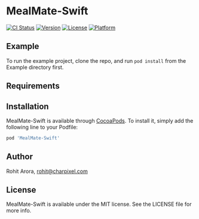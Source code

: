 # MealMate-Swift

[![CI Status](https://img.shields.io/travis/fullstackdevloper/MealMate-Swift.svg?style=flat)](https://travis-ci.org/fullstackdevloper/MealMate-Swift)
[![Version](https://img.shields.io/cocoapods/v/MealMate-Swift.svg?style=flat)](https://cocoapods.org/pods/MealMate-Swift)
[![License](https://img.shields.io/cocoapods/l/MealMate-Swift.svg?style=flat)](https://cocoapods.org/pods/MealMate-Swift)
[![Platform](https://img.shields.io/cocoapods/p/MealMate-Swift.svg?style=flat)](https://cocoapods.org/pods/MealMate-Swift)

## Example

To run the example project, clone the repo, and run `pod install` from the Example directory first.

## Requirements

## Installation

MealMate-Swift is available through [CocoaPods](https://cocoapods.org). To install
it, simply add the following line to your Podfile:

```ruby
pod 'MealMate-Swift'
```

## Author

Rohit Arora, rohit@charpixel.com

## License

MealMate-Swift is available under the MIT license. See the LICENSE file for more info.
